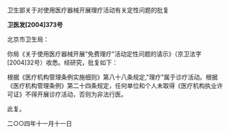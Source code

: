 卫生部关于对使用医疗器械开展理疗活动有关定性问题的批复

**卫医发\[2004\]373号**

北京市卫生局：

你局《关于使用医疗器械开展"免费理疗"活动定性问题的请示》（京卫法字\[2004\]32号）收悉。经研究，批复如下：

根据《医疗机构管理条例实施细则》第八十八条规定,"理疗"属于诊疗活动。根据《医疗机构管理条例》第二十四条规定，任何单位和个人未取得《医疗机构执业许可证》不得开展诊疗活动，否则为非法行医。

此复。

二○○四年十一月十一日
